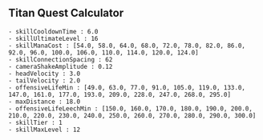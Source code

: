## Titan Quest Calculator

    - skillCooldownTime : 6.0
    - skillUltimateLevel : 16
    - skillManaCost : [54.0, 58.0, 64.0, 68.0, 72.0, 78.0, 82.0, 86.0, 92.0, 96.0, 100.0, 106.0, 110.0, 114.0, 120.0, 124.0]
    - skillConnectionSpacing : 62
    - cameraShakeAmplitude : 0.12
    - headVelocity : 3.0
    - tailVelocity : 2.0
    - offensiveLifeMin : [49.0, 63.0, 77.0, 91.0, 105.0, 119.0, 133.0, 147.0, 161.0, 177.0, 193.0, 209.0, 228.0, 247.0, 268.0, 295.0]
    - maxDistance : 18.0
    - offensiveLifeLeechMin : [150.0, 160.0, 170.0, 180.0, 190.0, 200.0, 210.0, 220.0, 230.0, 240.0, 250.0, 260.0, 270.0, 280.0, 290.0, 300.0]
    - skillTier : 1
    - skillMaxLevel : 12
